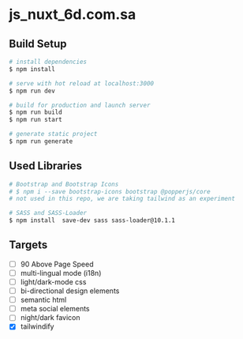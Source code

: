# js_nuxt_6d.com.sa

## Build Setup

```bash
# install dependencies
$ npm install

# serve with hot reload at localhost:3000
$ npm run dev

# build for production and launch server
$ npm run build
$ npm run start

# generate static project
$ npm run generate
```

## Used Libraries

```bash
# Bootstrap and Bootstrap Icons
# $ npm i --save bootstrap-icons bootstrap @popperjs/core
# not used in this repo, we are taking tailwind as an experiment

# SASS and SASS-Loader
$ npm install  save-dev sass sass-loader@10.1.1
```

## Targets

- [ ] 90 Above Page Speed
- [ ] multi-lingual mode (i18n)
- [ ] light/dark-mode css
- [ ] bi-directional design elements
- [ ] semantic html
- [ ] meta social elements
- [ ] night/dark favicon
- [X] tailwindify
